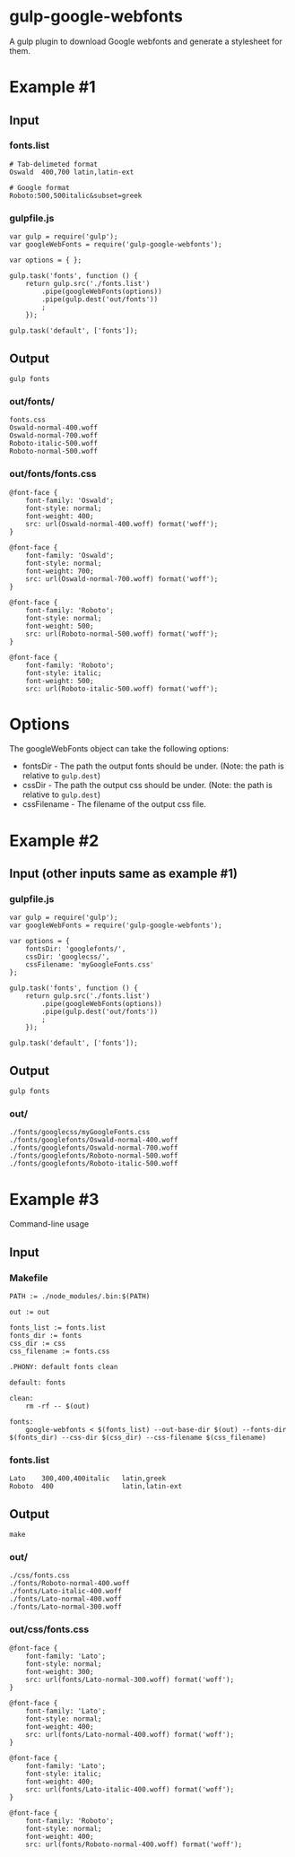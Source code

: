 # gulp-google-webfonts

A gulp plugin to download Google webfonts and generate a stylesheet for them.

# Example #1

## Input

### fonts.list

	# Tab-delimeted format
	Oswald	400,700	latin,latin-ext
	
	# Google format
	Roboto:500,500italic&subset=greek

### gulpfile.js

	var gulp = require('gulp');
	var googleWebFonts = require('gulp-google-webfonts');
	
	var options = { };
	
	gulp.task('fonts', function () {
		return gulp.src('./fonts.list')
			.pipe(googleWebFonts(options))
			.pipe(gulp.dest('out/fonts'))
			;
		});
	
	gulp.task('default', ['fonts']);

## Output

	gulp fonts

### out/fonts/

	fonts.css
	Oswald-normal-400.woff
	Oswald-normal-700.woff
	Roboto-italic-500.woff
	Roboto-normal-500.woff

### out/fonts/fonts.css

	@font-face {
		font-family: 'Oswald';
		font-style: normal;
		font-weight: 400;
		src: url(Oswald-normal-400.woff) format('woff');
	}
	
	@font-face {
		font-family: 'Oswald';
		font-style: normal;
		font-weight: 700;
		src: url(Oswald-normal-700.woff) format('woff');
	}
	
	@font-face {
		font-family: 'Roboto';
		font-style: normal;
		font-weight: 500;
		src: url(Roboto-normal-500.woff) format('woff');
	}
	
	@font-face {
		font-family: 'Roboto';
		font-style: italic;
		font-weight: 500;
		src: url(Roboto-italic-500.woff) format('woff');

# Options

The googleWebFonts object can take the following options:

 * fontsDir - The path the output fonts should be under. (Note: the path is relative to `gulp.dest`)
 * cssDir - The path the output css should be under. (Note: the path is relative to `gulp.dest`)
 * cssFilename - The filename of the output css file.

# Example #2

## Input (other inputs same as example #1)

### gulpfile.js

	var gulp = require('gulp');
	var googleWebFonts = require('gulp-google-webfonts');
	
	var options = {
		fontsDir: 'googlefonts/',
		cssDir: 'googlecss/',
		cssFilename: 'myGoogleFonts.css'
	};
	
	gulp.task('fonts', function () {
		return gulp.src('./fonts.list')
			.pipe(googleWebFonts(options))
			.pipe(gulp.dest('out/fonts'))
			;
		});
	
	gulp.task('default', ['fonts']);

## Output

	gulp fonts

### out/

	./fonts/googlecss/myGoogleFonts.css
	./fonts/googlefonts/Oswald-normal-400.woff
	./fonts/googlefonts/Oswald-normal-700.woff
	./fonts/googlefonts/Roboto-normal-500.woff
	./fonts/googlefonts/Roboto-italic-500.woff

# Example #3

Command-line usage

## Input

### Makefile

	PATH := ./node_modules/.bin:$(PATH)
	
	out := out
	
	fonts_list := fonts.list
	fonts_dir := fonts
	css_dir := css
	css_filename := fonts.css
	
	.PHONY: default fonts clean
	
	default: fonts
	
	clean:
		rm -rf -- $(out)
	
	fonts:
		google-webfonts < $(fonts_list) --out-base-dir $(out) --fonts-dir $(fonts_dir) --css-dir $(css_dir) --css-filename $(css_filename)

### fonts.list

	Lato	300,400,400italic	latin,greek
	Roboto	400					latin,latin-ext

## Output

	make

### out/

	./css/fonts.css
	./fonts/Roboto-normal-400.woff
	./fonts/Lato-italic-400.woff
	./fonts/Lato-normal-400.woff
	./fonts/Lato-normal-300.woff

### out/css/fonts.css

	@font-face {
		font-family: 'Lato';
		font-style: normal;
		font-weight: 300;
		src: url(fonts/Lato-normal-300.woff) format('woff');
	}
	
	@font-face {
		font-family: 'Lato';
		font-style: normal;
		font-weight: 400;
		src: url(fonts/Lato-normal-400.woff) format('woff');
	}
	
	@font-face {
		font-family: 'Lato';
		font-style: italic;
		font-weight: 400;
		src: url(fonts/Lato-italic-400.woff) format('woff');
	}
	
	@font-face {
		font-family: 'Roboto';
		font-style: normal;
		font-weight: 400;
		src: url(fonts/Roboto-normal-400.woff) format('woff');
